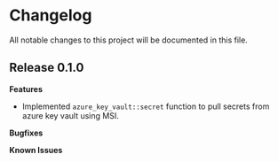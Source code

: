 # Changelog

All notable changes to this project will be documented in this file.

## Release 0.1.0

**Features**
- Implemented `azure_key_vault::secret` function to pull secrets from azure key vault using MSI.

**Bugfixes**

**Known Issues**

